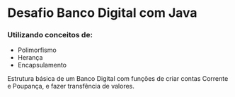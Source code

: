 # Desafio Banco Digital com Java

### Utilizando conceitos de:
- Polimorfismo
- Herança
- Encapsulamento

Estrutura básica de um Banco Digital com funções de criar contas Corrente e Poupança, e fazer transfência de valores.